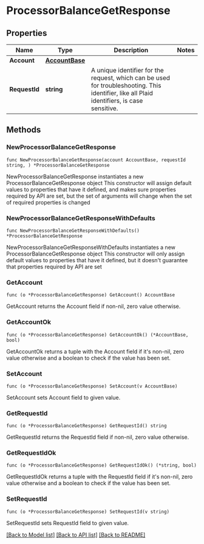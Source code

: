 # ProcessorBalanceGetResponse

## Properties

Name | Type | Description | Notes
------------ | ------------- | ------------- | -------------
**Account** | [**AccountBase**](AccountBase.md) |  | 
**RequestId** | **string** | A unique identifier for the request, which can be used for troubleshooting. This identifier, like all Plaid identifiers, is case sensitive. | 

## Methods

### NewProcessorBalanceGetResponse

`func NewProcessorBalanceGetResponse(account AccountBase, requestId string, ) *ProcessorBalanceGetResponse`

NewProcessorBalanceGetResponse instantiates a new ProcessorBalanceGetResponse object
This constructor will assign default values to properties that have it defined,
and makes sure properties required by API are set, but the set of arguments
will change when the set of required properties is changed

### NewProcessorBalanceGetResponseWithDefaults

`func NewProcessorBalanceGetResponseWithDefaults() *ProcessorBalanceGetResponse`

NewProcessorBalanceGetResponseWithDefaults instantiates a new ProcessorBalanceGetResponse object
This constructor will only assign default values to properties that have it defined,
but it doesn't guarantee that properties required by API are set

### GetAccount

`func (o *ProcessorBalanceGetResponse) GetAccount() AccountBase`

GetAccount returns the Account field if non-nil, zero value otherwise.

### GetAccountOk

`func (o *ProcessorBalanceGetResponse) GetAccountOk() (*AccountBase, bool)`

GetAccountOk returns a tuple with the Account field if it's non-nil, zero value otherwise
and a boolean to check if the value has been set.

### SetAccount

`func (o *ProcessorBalanceGetResponse) SetAccount(v AccountBase)`

SetAccount sets Account field to given value.


### GetRequestId

`func (o *ProcessorBalanceGetResponse) GetRequestId() string`

GetRequestId returns the RequestId field if non-nil, zero value otherwise.

### GetRequestIdOk

`func (o *ProcessorBalanceGetResponse) GetRequestIdOk() (*string, bool)`

GetRequestIdOk returns a tuple with the RequestId field if it's non-nil, zero value otherwise
and a boolean to check if the value has been set.

### SetRequestId

`func (o *ProcessorBalanceGetResponse) SetRequestId(v string)`

SetRequestId sets RequestId field to given value.



[[Back to Model list]](../README.md#documentation-for-models) [[Back to API list]](../README.md#documentation-for-api-endpoints) [[Back to README]](../README.md)


